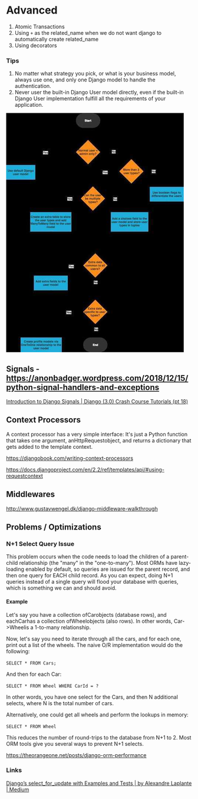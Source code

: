 # Advanced

1. Atomic Transactions
2. Using `+` as the related_name when we do not want django to automatically create related_name
3. Using decorators

### Tips

1. No matter what strategy you pick, or what is your business model, always use one, and only one Django model to handle the authentication.
2. Never user the built-in Django User model directly, even if the built-in Django User implementation fulfill all the requirements of your application.

![image](../../media/Advanced-image1.jpg)

## Signals - https://anonbadger.wordpress.com/2018/12/15/python-signal-handlers-and-exceptions

[Introduction to Django Signals | Django (3.0) Crash Course Tutorials (pt 18)](https://www.youtube.com/watch?v=Kc1Q_ayAeQk&list=PL-51WBLyFTg2vW-_6XBoUpE7vpmoR3ztO&index=18)

## Context Processors

A context processor has a very simple interface: It's just a Python function that takes one argument, anHttpRequestobject, and returns a dictionary that gets added to the template context.

https://djangobook.com/writing-context-processors

https://docs.djangoproject.com/en/2.2/ref/templates/api/#using-requestcontext

## Middlewares

http://www.gustavwengel.dk/django-middleware-walkthrough

## Problems / Optimizations

### N+1 Select Query Issue

This problem occurs when the code needs to load the children of a parent-child relationship (the "many" in the "one-to-many"). Most ORMs have lazy-loading enabled by default, so queries are issued for the parent record, and then one query for EACH child record. As you can expect, doing N+1 queries instead of a single query will flood your database with queries, which is something we can and should avoid.

#### Example

Let's say you have a collection ofCarobjects (database rows), and eachCarhas a collection ofWheelobjects (also rows). In other words, Car->Wheelis a 1-to-many relationship.

Now, let's say you need to iterate through all the cars, and for each one, print out a list of the wheels. The naive O/R implementation would do the following:

`SELECT * FROM Cars;`

And then for each Car:

`SELECT * FROM Wheel WHERE CarId = ?`

In other words, you have one select for the Cars, and then N additional selects, where N is the total number of cars.

Alternatively, one could get all wheels and perform the lookups in memory:

`SELECT * FROM Wheel`

This reduces the number of round-trips to the database from N+1 to 2. Most ORM tools give you several ways to prevent N+1 selects.

https://theorangeone.net/posts/django-orm-performance

### Links

[Django’s select\_for\_update with Examples and Tests | by Alexandre Laplante | Medium](https://medium.com/@alexandre.laplante/djangos-select-for-update-with-examples-and-tests-caff09414766)
